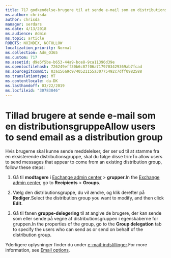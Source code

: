 ```yaml
---
title: 717 godkendelse-brugere til at sende e-mail som en distributionsliste
ms.author: chrisda
author: chrisda
manager: serdars
ms.date: 4/13/2018
ms.audience: Admin
ms.topic: article
ROBOTS: NOINDEX, NOFOLLOW
localization_priority: Normal
ms.collection: Adm_O365
ms.custom: 717
ms.assetid: d9e5f5be-b653-44a9-bce8-9ca11396d39e
ms.openlocfilehash: 726249eff30b6c07f06a7179703429369ab7fcad
ms.sourcegitcommit: 03a156a9c9740521155a30775492c7dff0982588
ms.translationtype: MT
ms.contentlocale: da-DK
ms.lasthandoff: 03/22/2019
ms.locfileid: "30783846"
---
```

# <a name="allow-users-to-send-email-as-a-distribution-group"></a><span data-ttu-id="f1a0d-102">Tillad brugere at sende e-mail som en distributionsgruppe</span><span class="sxs-lookup"><span data-stu-id="f1a0d-102">Allow users to send email as a distribution group</span></span>

<span data-ttu-id="f1a0d-103">Hvis brugerne skal kunne sende meddelelser, der ser ud til at stamme fra en eksisterende distributionsgruppe, skal du følge disse trin:</span><span class="sxs-lookup"><span data-stu-id="f1a0d-103">To allow users to send messages that appear to come from an existing distribution group, follow these steps:</span></span>
  
1. <span data-ttu-id="f1a0d-104">Gå til **modtagere** i [Exchange admin center](https://outlook.office365.com/ecp/) \> **grupper**.</span><span class="sxs-lookup"><span data-stu-id="f1a0d-104">In the [Exchange admin center](https://outlook.office365.com/ecp/), go to **Recipients** \> **Groups**.</span></span>
    
2. <span data-ttu-id="f1a0d-105">Vælg den distributionsgruppe, du vil ændre, og klik derefter på **Rediger**.</span><span class="sxs-lookup"><span data-stu-id="f1a0d-105">Select the distribution group you want to modify, and then click **Edit**.</span></span>
    
3. <span data-ttu-id="f1a0d-106">Gå til fanen **gruppe-delegering** til at angive de brugere, der kan sende som eller sende på vegne af distributionsgruppen i egenskaberne for gruppen.</span><span class="sxs-lookup"><span data-stu-id="f1a0d-106">In the properties of the group, go to the **Group delegation** tab to specify the users who can send as or send on behalf of the distribution group.</span></span> 
    
<span data-ttu-id="f1a0d-107">Yderligere oplysninger finder du under [e-mail-indstillinger](https://technet.microsoft.com/library/bb124513.aspx#groupdelegation).</span><span class="sxs-lookup"><span data-stu-id="f1a0d-107">For more information, see [Email options](https://technet.microsoft.com/library/bb124513.aspx#groupdelegation).</span></span>
  

